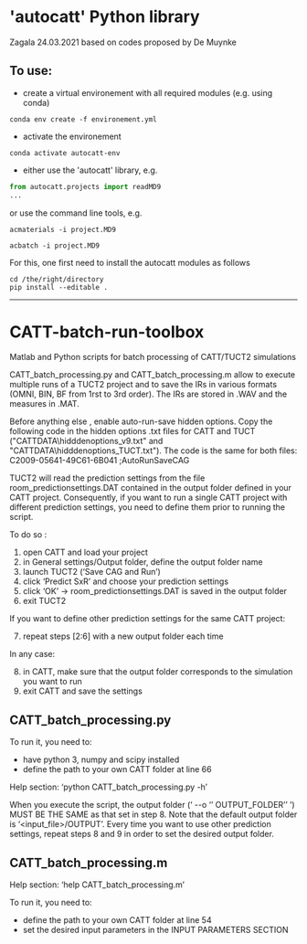 # 'autocatt' Python library
Zagala 24.03.2021
based on codes proposed by De Muynke

## To use:
- create a virtual environement with all required modules (e.g. using conda)
```
conda env create -f environement.yml
```
- activate the environement
```
conda activate autocatt-env
```
- either use the 'autocatt' library, e.g.
```Python
from autocatt.projects import readMD9
...
```
or use the command line tools, e.g.
```
acmaterials -i project.MD9
```
```
acbatch -i project.MD9
```
For this, one first need to install the autocatt modules as follows
```
cd /the/right/directory
pip install --editable .
```



--------


# CATT-batch-run-toolbox
Matlab and Python scripts for batch processing of CATT/TUCT2 simulations

CATT_batch_processing.py and CATT_batch_processing.m allow to execute multiple runs of a TUCT2 project and to save the IRs in various formats (OMNI, BIN, BF from 1rst to 3rd order). The IRs are stored in .WAV and the measures in .MAT.

Before anything else , enable auto-run-save hidden options. Copy the following code in the hidden options  .txt files for CATT and TUCT ("CATTDATA\hidddenoptions_v9.txt" and "CATTDATA\hidddenoptions_TUCT.txt"). The code is the same for both files:<br/>
 C2009-05641-49C61-6B041 ;AutoRunSaveCAG

TUCT2 will read the prediction settings from the file room_predictionsettings.DAT contained in the output folder defined in your CATT project. Consequently, if you want to run a single CATT project with different prediction settings, you need to define them prior to running the script.

To do so :
1.	open CATT and load your project
2.	in General settings/Output folder, define the output folder name
3.	launch TUCT2 (‘Save CAG and Run’)
4.	click ‘Predict SxR’ and choose your prediction settings
5.	click ‘OK’ -> room_predictionsettings.DAT is saved in the output folder
6.	exit TUCT2

If you want to define other prediction settings for the same CATT project:

7.	repeat steps [2:6] with a new output folder each time

In any case:

8.	in CATT, make sure that the output folder corresponds to the simulation you want to run
9.	exit CATT and save the settings

## CATT_batch_processing.py
To run it, you need to:
- have python 3, numpy and scipy installed
- define the path to your own CATT folder at line 66

Help section: ‘python CATT_batch_processing.py -h’

When you execute the script, the output folder (‘ --o ‘’ OUTPUT_FOLDER’’ ’) MUST BE THE SAME as that set in step 8. Note that the default output folder is ‘<input_file>/OUTPUT’.
Every time you want to use other prediction settings, repeat steps 8 and 9 in order to set the desired output folder.

## CATT_batch_processing.m

Help section: ‘help CATT_batch_processing.m’

To run it, you need to:
- define the path to your own CATT folder at line 54
- set the desired input parameters in the INPUT PARAMETERS SECTION

